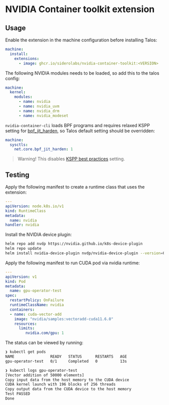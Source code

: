 # NVIDIA Container toolkit extension

## Usage

Enable the extension in the machine configuration before installing Talos:

```yaml
machine:
  install:
    extensions:
      - image: ghcr.io/siderolabs/nvidia-container-toolkit:<VERSION>
```

The following NVIDIA modules needs to be loaded, so add this to the talos config:

```yaml
machine:
  kernel:
    modules:
      - name: nvidia
      - name: nvidia_uvm
      - name: nvidia_drm
      - name: nvidia_modeset
```

`nvidia-container-cli` loads BPF programs and requires relaxed KSPP setting for [bpf_jit_harden](https://sysctl-explorer.net/net/core/bpf_jit_harden/), so Talos default setting
should be overridden:

```yaml
machine:
  sysctls:
    net.core.bpf_jit_harden: 1
```

> Warning! This disables [KSPP best practices](https://kernsec.org/wiki/index.php/Kernel_Self_Protection_Project/Recommended_Settings#sysctls) setting.

## Testing

Apply the following manifest to create a runtime class that uses the extension:

```yaml
---
apiVersion: node.k8s.io/v1
kind: RuntimeClass
metadata:
  name: nvidia
handler: nvidia
```

Install the NVIDIA device plugin:

```bash
helm repo add nvdp https://nvidia.github.io/k8s-device-plugin
helm repo update
helm install nvidia-device-plugin nvdp/nvidia-device-plugin --version=0.11.0 --set=runtimeClassName=nvidia
```

Apply the following manifest to run CUDA pod via nvidia runtime:

```yaml
---
apiVersion: v1
kind: Pod
metadata:
  name: gpu-operator-test
spec:
  restartPolicy: OnFailure
  runtimeClassName: nvidia
  containers:
  - name: cuda-vector-add
    image: "nvidia/samples:vectoradd-cuda11.6.0"
    resources:
      limits:
         nvidia.com/gpu: 1
```


The status can be viewed by running:

```bash
❯ kubectl get pods
NAME                READY   STATUS      RESTARTS   AGE
gpu-operator-test   0/1     Completed   0          13s
```

```bash
❯ kubectl logs gpu-operator-test
[Vector addition of 50000 elements]
Copy input data from the host memory to the CUDA device
CUDA kernel launch with 196 blocks of 256 threads
Copy output data from the CUDA device to the host memory
Test PASSED
Done
```
